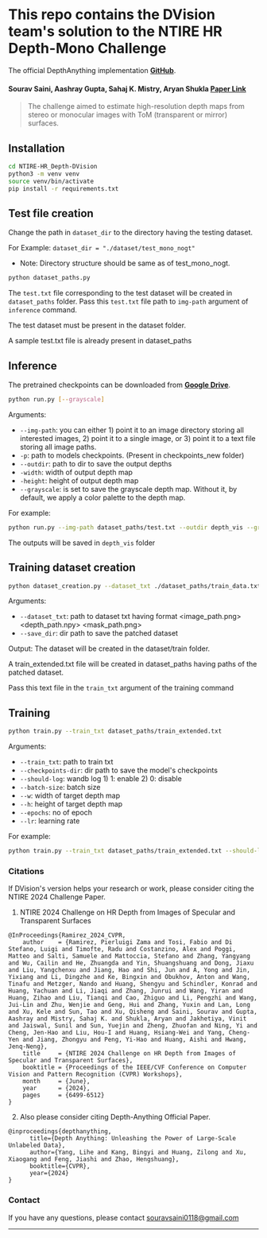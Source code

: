 # This repo contains the DVision team's solution to the NTIRE HR Depth-Mono Challenge

The official DepthAnything implementation **[GitHub](https://github.com/LiheYoung/Depth-Anything.git)**. 

#### Sourav Saini, Aashray Gupta, Sahaj K. Mistry, Aryan Shukla  **[Paper Link](https://openaccess.thecvf.com/content/CVPR2024W/NTIRE/papers/Ramirez_NTIRE_2024_Challenge_on_HR_Depth_from_Images_of_Specular_CVPRW_2024_paper.pdf)**

>The challenge aimed to estimate high-resolution depth maps from stereo or monocular images with ToM (transparent or mirror) surfaces.

## Installation

```bash
cd NTIRE-HR_Depth-DVision
python3 -m venv venv
source venv/bin/activate
pip install -r requirements.txt
```

## Test file creation

Change the path in ``dataset_dir`` to the directory having the testing dataset. 

For Example: ``dataset_dir = "./dataset/test_mono_nogt"``

* Note: Directory structure should be same as of test_mono_nogt.

```bash
python dataset_paths.py 
```

The ``test.txt`` file corresponding to the test dataset will be created in ``dataset_paths`` folder. Pass this ``test.txt`` file path to ``img-path`` argument of ``inference`` command. 

The test dataset must be present in the dataset folder. 

A sample test.txt file is already present in dataset_paths


## Inference

The pretrained checkpoints can be downloaded from **[Google Drive](https://drive.google.com/file/d/161k7IJgATeDRADCF76ztvWA3KtrIX0Lz/view?usp=sharing)**. 

```bash
python run.py [--grayscale]
```
Arguments:
- ``--img-path``: you can either 1) point it to an image directory storing all interested images, 2) point it to a single image, or 3) point it to a text file storing all image paths.
- ``-p``: path to models checkpoints. (Present in checkpoints_new folder)
- ``--outdir``: path to dir to save the output depths
- ``-width``: width of output depth map
- ``-height``: height of output depth map
- ``--grayscale``: is set to save the grayscale depth map. Without it, by default, we apply a color palette to the depth map.

For example:
```bash
python run.py --img-path dataset_paths/test.txt --outdir depth_vis --grayscale
```
The outputs will be saved in ``depth_vis`` folder  

## Training dataset creation

```bash
python dataset_creation.py --dataset_txt ./dataset_paths/train_data.txt
```
Arguments:
- ``--dataset_txt``: path to dataset txt having format <image_path.png> <depth_path.npy> <mask_path.png>
- ``--save_dir``: dir path to save the patched dataset

Output:
The dataset will be created in the dataset/train folder. 

A train_extended.txt file will be created in dataset_paths having paths of the patched dataset. 

Pass this text file in the ``train_txt`` argument of the training command


## Training

```bash
python train.py --train_txt dataset_paths/train_extended.txt
```
Arguments:
- ``--train_txt``: path to train txt
- ``--checkpoints-dir``: dir path to save the model's checkpoints
- ``--should-log``: wandb log 1) 1: enable 2) 0: disable
- ``--batch-size``: batch size
- ``--w``: width of target depth map
- ``--h``: height of target depth map
- ``--epochs``: no of epoch
- ``--lr``: learning rate

For example:
```bash
python train.py --train_txt dataset_paths/train_extended.txt --should-log 0 --batch_size 2 --epochs 10 
```

### Citations
If DVision's version helps your research or work, please consider citing the NTIRE 2024 Challenge Paper.

1. NTIRE 2024 Challenge on HR Depth from Images of Specular and Transparent Surfaces

```
@InProceedings{Ramirez_2024_CVPR,
    author    = {Ramirez, Pierluigi Zama and Tosi, Fabio and Di Stefano, Luigi and Timofte, Radu and Costanzino, Alex and Poggi, Matteo and Salti, Samuele and Mattoccia, Stefano and Zhang, Yangyang and Wu, Cailin and He, Zhuangda and Yin, Shuangshuang and Dong, Jiaxu and Liu, Yangchenxu and Jiang, Hao and Shi, Jun and A, Yong and Jin, Yixiang and Li, Dingzhe and Ke, Bingxin and Obukhov, Anton and Wang, Tinafu and Metzger, Nando and Huang, Shengyu and Schindler, Konrad and Huang, Yachuan and Li, Jiaqi and Zhang, Junrui and Wang, Yiran and Huang, Zihao and Liu, Tianqi and Cao, Zhiguo and Li, Pengzhi and Wang, Jui-Lin and Zhu, Wenjie and Geng, Hui and Zhang, Yuxin and Lan, Long and Xu, Kele and Sun, Tao and Xu, Qisheng and Saini, Sourav and Gupta, Aashray and Mistry, Sahaj K. and Shukla, Aryan and Jakhetiya, Vinit and Jaiswal, Sunil and Sun, Yuejin and Zheng, Zhuofan and Ning, Yi and Cheng, Jen-Hao and Liu, Hou-I and Huang, Hsiang-Wei and Yang, Cheng-Yen and Jiang, Zhongyu and Peng, Yi-Hao and Huang, Aishi and Hwang, Jenq-Neng},
    title     = {NTIRE 2024 Challenge on HR Depth from Images of Specular and Transparent Surfaces},
    booktitle = {Proceedings of the IEEE/CVF Conference on Computer Vision and Pattern Recognition (CVPR) Workshops},
    month     = {June},
    year      = {2024},
    pages     = {6499-6512}
}
```



2. Also please consider citing Depth-Anything Official Paper.

```
@inproceedings{depthanything,
      title={Depth Anything: Unleashing the Power of Large-Scale Unlabeled Data}, 
      author={Yang, Lihe and Kang, Bingyi and Huang, Zilong and Xu, Xiaogang and Feng, Jiashi and Zhao, Hengshuang},
      booktitle={CVPR},
      year={2024}
}
```


### Contact

If you have any questions, please contact souravsaini0118@gmail.com

---

